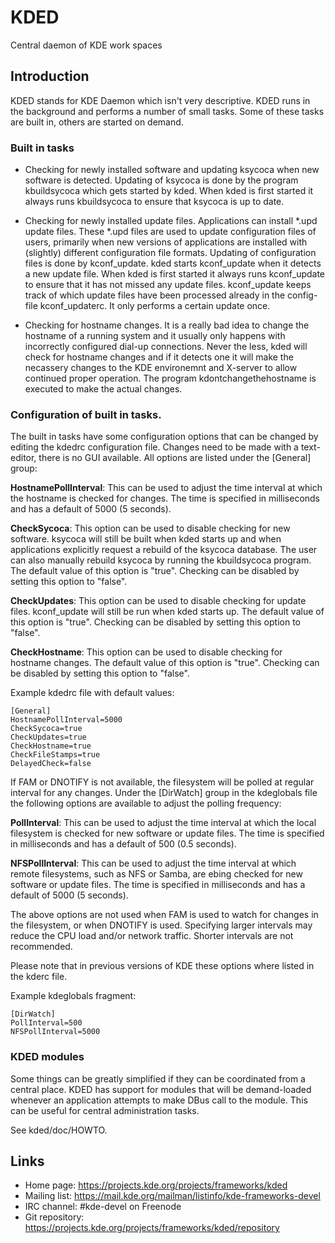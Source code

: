 # KDED

Central daemon of KDE work spaces

## Introduction

KDED stands for KDE Daemon which isn't very descriptive.
KDED runs in the background and performs a number of small tasks.
Some of these tasks are built in, others are started on demand.

### Built in tasks

* Checking for newly installed software and updating ksycoca when new
  software is detected. Updating of ksycoca is done by the program kbuildsycoca
  which gets started by kded. When kded is first started it always runs
  kbuildsycoca to ensure that ksycoca is up to date.

* Checking for newly installed update files. Applications can install
  *.upd update files. These *.upd files are used to update configuration files
  of users, primarily when new versions of applications are installed with
  (slightly) different configuration file formats. Updating of configuration
  files is done by kconf_update. kded starts kconf_update when it detects a
  new update file. When kded is first started it always runs kconf_update to
  ensure that it has not missed any update files. kconf_update keeps track
  of which update files have been processed already in the config-file
  kconf_updaterc. It only performs a certain update once.

* Checking for hostname changes. It is a really bad idea to change the
  hostname of a running system and it usually only happens with incorrectly
  configured dial-up connections. Never the less, kded will check for hostname
  changes and if it detects one it will make the necassery changes to the
  KDE environemnt and X-server to allow continued proper operation. The
  program kdontchangethehostname is executed to make the actual changes.

### Configuration of built in tasks.

The built in tasks have some configuration options that can be changed by
editing the kdedrc configuration file. Changes need to be made with a text-
editor, there is no GUI available. All options are listed under the [General]
group:

**HostnamePollInterval**: This can be used to adjust the time interval at which
the hostname is checked for changes. The time is specified in milliseconds
and has a default of 5000 (5 seconds).

**CheckSycoca**: This option can be used to disable checking for new software.
ksycoca will still be built when kded starts up and when applications
explicitly request a rebuild of the ksycoca database. The user can 
also manually rebuild ksycoca by running the kbuildsycoca program.
The default value of this option is "true". Checking can be disabled by 
setting this option to "false".

**CheckUpdates**: This option can be used to disable checking for update files.
kconf_update will still be run when kded starts up.
The default value of this option is "true". Checking can be disabled by 
setting this option to "false".

**CheckHostname**: This option can be used to disable checking for hostname
changes. The default value of this option is "true". Checking can be 
disabled by setting this option to "false".

Example kdedrc file with default values:

    [General]
    HostnamePollInterval=5000
    CheckSycoca=true
    CheckUpdates=true
    CheckHostname=true
    CheckFileStamps=true
    DelayedCheck=false

If FAM or DNOTIFY is not available, the filesystem will be polled at regular interval for any changes. Under the [DirWatch] group in the kdeglobals file
the following options are available to adjust the polling frequency:

**PollInterval**: This can be used to adjust the time interval at which the local
filesystem is checked for new software or update files. The time is specified
in milliseconds and has a default of 500 (0.5 seconds).

**NFSPollInterval**: This can be used to adjust the time interval at which remote
filesystems, such as NFS or Samba, are ebing checked for new software or 
update files. The time is specified in milliseconds and has a default of 5000
(5 seconds).

The above options are not used when FAM is used to watch for changes in the
filesystem, or when DNOTIFY is used. Specifying larger intervals may reduce 
the CPU load and/or network traffic. Shorter intervals are not recommended.

Please note that in previous versions of KDE these options where listed in 
the kderc file.

Example kdeglobals fragment:

    [DirWatch]
    PollInterval=500
    NFSPollInterval=5000

### KDED modules

Some things can be greatly simplified if they can be coordinated from a 
central place. KDED has support for modules that will be demand-loaded 
whenever an application attempts to make DBus call to the module.
This can be useful for central administration tasks.

See kded/doc/HOWTO.

## Links

- Home page: <https://projects.kde.org/projects/frameworks/kded>
- Mailing list: <https://mail.kde.org/mailman/listinfo/kde-frameworks-devel>
- IRC channel: #kde-devel on Freenode
- Git repository: <https://projects.kde.org/projects/frameworks/kded/repository>
